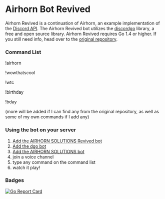 # Airhorn Bot Revived
Airhorn Revived is a continuation of Airhorn, an example implementation of the [Discord API](https://discordapp.com/developers/docs/intro). The Airhorn Revived bot utilizes the [discordgo](https://github.com/bwmarrin/discordgo) library, a free and open source library. Airhorn Revived requires Go 1.4 or higher. If you still need info, head over to the [original repository](https://github.com/discordapp/airhornbot).


### Command List
!airhorn

!wowthatscool

!wtc

!birthday

!bday

(more will be added if I can find any from the original repository, as well as some of my own commands if I add any)

### Using the bot on your server

1) [Add the AIRHORN SOLUTIONS Revived bot](https://discordapp.com/oauth2/authorize?client_id=407235859520290816&scope=bot&permissions=37035016)
2) [Add the dgo bot](https://discordapp.com/oauth2/authorize?client_id=173113690092994561&scope=bot)
3) [Add the AIRHORN SOLUTIONS bot](https://discordapp.com/oauth2/authorize?access_type=online&client_id=159799960412356608&redirect_uri=https%3A%2F%2Fairhornbot.com%2Fcallback&response_type=code&scope=bot+identify&state=ARGrgbZXBbvLrEDTNJErSoFgWWAHsofR&permissions=3148800)
4) join a voice channel
5) type any command on the command list
6) watch it play!

### Badges

[![Go Report Card](https://goreportcard.com/badge/github.com/jbmagination/airhornrevived)](https://goreportcard.com/report/github.com/jbmagination/airhornrevived)

